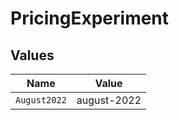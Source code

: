 # PricingExperiment


## Values

| Name         | Value        |
| ------------ | ------------ |
| `August2022` | august-2022  |